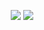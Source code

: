 <p align="center">
  <img src="https://github-readme-stats.vercel.app/api/top-langs/?username=joao1824&layout=compact&theme=shadow_red" />
  <img src="https://github-readme-stats.vercel.app/api?username=joao1824&show_icons=true&bg_color=00000000&theme=shadow_red" />
</p>
